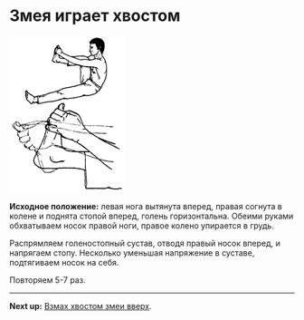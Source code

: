 # Змея играет хвостом

![](./img/11.png)

**Исходное положение:** левая нога вытянута вперед, правая согнута в колене и
поднята стопой вперед, голень горизонтальна. Обеими руками обхватываем носок
правой ноги, правое колено упирается в грудь.

Распрямляем голеностопный сустав, отводя правый носок вперед, и напрягаем стопу.
Несколько уменьшая напряжение в суставе, подтягиваем носок на себя.

Повторяем 5-7 раз.

***

**Next up:** [Взмах хвостом змеи вверх](../12).
